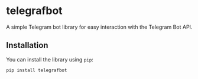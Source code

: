 # telegrafbot

A simple Telegram bot library for easy interaction with the Telegram Bot API.

## Installation

You can install the library using `pip`:

```bash
pip install telegrafbot
